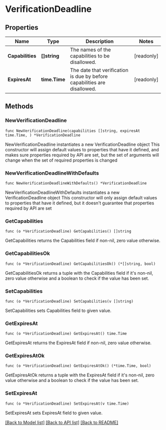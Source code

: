 # VerificationDeadline

## Properties

Name | Type | Description | Notes
------------ | ------------- | ------------- | -------------
**Capabilities** | **[]string** | The names of the capabilities to be disallowed. | [readonly] 
**ExpiresAt** | **time.Time** | The date that verification is due by before capabilities are disallowed. | [readonly] 

## Methods

### NewVerificationDeadline

`func NewVerificationDeadline(capabilities []string, expiresAt time.Time, ) *VerificationDeadline`

NewVerificationDeadline instantiates a new VerificationDeadline object
This constructor will assign default values to properties that have it defined,
and makes sure properties required by API are set, but the set of arguments
will change when the set of required properties is changed

### NewVerificationDeadlineWithDefaults

`func NewVerificationDeadlineWithDefaults() *VerificationDeadline`

NewVerificationDeadlineWithDefaults instantiates a new VerificationDeadline object
This constructor will only assign default values to properties that have it defined,
but it doesn't guarantee that properties required by API are set

### GetCapabilities

`func (o *VerificationDeadline) GetCapabilities() []string`

GetCapabilities returns the Capabilities field if non-nil, zero value otherwise.

### GetCapabilitiesOk

`func (o *VerificationDeadline) GetCapabilitiesOk() (*[]string, bool)`

GetCapabilitiesOk returns a tuple with the Capabilities field if it's non-nil, zero value otherwise
and a boolean to check if the value has been set.

### SetCapabilities

`func (o *VerificationDeadline) SetCapabilities(v []string)`

SetCapabilities sets Capabilities field to given value.


### GetExpiresAt

`func (o *VerificationDeadline) GetExpiresAt() time.Time`

GetExpiresAt returns the ExpiresAt field if non-nil, zero value otherwise.

### GetExpiresAtOk

`func (o *VerificationDeadline) GetExpiresAtOk() (*time.Time, bool)`

GetExpiresAtOk returns a tuple with the ExpiresAt field if it's non-nil, zero value otherwise
and a boolean to check if the value has been set.

### SetExpiresAt

`func (o *VerificationDeadline) SetExpiresAt(v time.Time)`

SetExpiresAt sets ExpiresAt field to given value.



[[Back to Model list]](../README.md#documentation-for-models) [[Back to API list]](../README.md#documentation-for-api-endpoints) [[Back to README]](../README.md)


